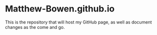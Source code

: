 # Matthew-Bowen.github.io
This is the repository that will host my GitHub page, as well as document changes as the come and go.
